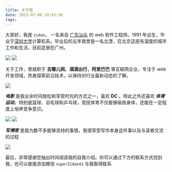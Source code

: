 ```yaml
---
title: 关于我
date: 2023-07-06 19:43:30
tags: 
---
```



大家好，我是 `zidan`， 一名来自 [广东汕头](https://zh.wikipedia.org/zh-hans/%E6%B1%95%E5%A4%B4%E5%B8%82) 的 web 软件工程师。1991 年出生，毕业于[深圳大学](https://zh.wikipedia.org/zh-hans/%E6%B7%B1%E5%9C%B3%E5%A4%A7%E5%AD%A6)计算机系。毕业后的五年我曾是一名北漂，在北京这座有温度的城市工作和生活，目前定居在广州。
<div class="about-img-container"> 
    <img class="about-img"  src="/imgs/shantou.jpeg">
    <img class="about-img" src="/imgs/szu.jpeg">
</div>


关于工作，曾就职于 **去哪儿网**，**滴滴出行**，**阿里巴巴** 等互联网企业，专注于 web 开发领域，热衷探索前沿技术，以保持对行业最新动态的了解。
<div>
    <img class="about-img" src="/imgs/alibaba.jpeg">
</div>

***电影*** 是我业余时间放松和享受时光的方式之一，喜欢 **DC** 。除此之外还喜欢 ***体育运动***，特别是篮球、羽毛球和乒乓球，竞技体育不仅能够锻炼身体，还能在一定程度上培养竞争意识。
<div class="about-img-container">
    <img class="about-img"  src="/imgs/batman.jpeg">
    <img class="about-img"  src="/imgs/dirk.jpeg">
</div>

***写博客*** 是我为数不多能够坚持的事情，我很享受写作本身这件事以及与读者交流的过程
<div>
    <img class="about-img" src="/imgs/writing.jpeg">
</div>


最后，非常感谢您抽出时间阅读我的自我介绍。你可以通过下方的联系方式找到我，也可以直接添加微信 `superZidan41` 与我取得联系